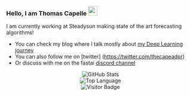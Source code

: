 ### Hello, I am Thomas Capelle <img src="https://media.giphy.com/media/hvRJCLFzcasrR4ia7z/giphy.gif" width="25px">
I am currently working at Steadysun making state of the art forecasting algorithms!

- You can check my blog where I talk mostly about [my Deep Learning journey](https://tcapelle.github.io/)
- You can also follow me on [twitter] (https://twitter.com/thecapeador)
- Or discuss with me on the fastai [discord channel](https://discord.gg/hE2w7Gcq)

<p align="center">
    <img alt="GitHub Stats" src="https://github-readme-stats.vercel.app/api?username=tcapelle&show_icons=true&hide=issues&icon_color=000000&hide_border=true&title_color=5391FE&text_color=555">
    <br>
    <img alt="Top Language" src="https://github-readme-stats.vercel.app/api/top-langs/?username=tcapelle&hide=html,&hide_border=true&title_color=5391FE&text_color=555">
    <br>
    <img alt="Visitor Badge" src="https://visitor-badge.laobi.icu/badge?page_id=tcapelle.tcapelle">
</p>
